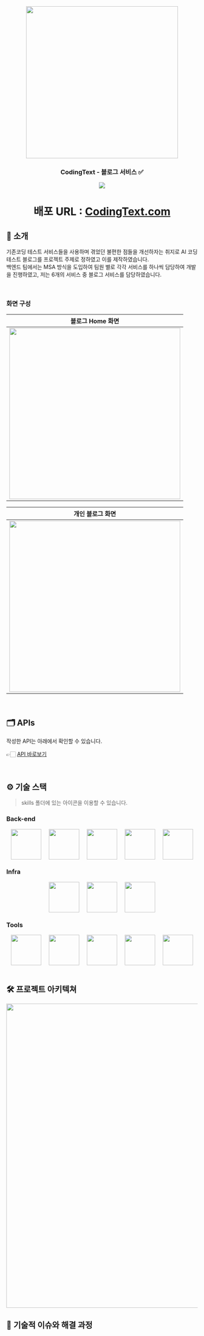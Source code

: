 <div align="center">

<!-- logo -->
<img src="https://github.com/user-attachments/assets/6d45214e-61ca-4d9a-9db2-febda72deb32" width="400"/>

### CodingText - 블로그 서비스 ✅

[<img src="https://img.shields.io/badge/프로젝트 기간-2024.09 ~ 2024.12-green?style=flat&logo=&logoColor=white" />]()

# 배포 URL : [CodingText.com](http://172.16.211.54/)

</div> 

## 📝 소개
기존코딩 테스트 서비스들을 사용하며 겪었던 불편한 점들을 개선하자는 취지로 AI 코딩테스트 블로그를 프로젝트 주제로 정하였고 이를 제작하였습니다.
<br>
백엔드 팀에서는 MSA 방식을 도입하여 팀원 별로 각각 서비스를 하나씩 담당하여 개발을 진행하였고, 저는 6개의 서비스 중 블로그 서비스를 담당하였습니다.

<br />

### 화면 구성
|블로그 Home 화면|
|:---:|
|<img src="https://github.com/user-attachments/assets/05ee1d05-dddb-47ab-aff9-b643348e493f" width="450"/>|

|개인 블로그 화면|
|:---:|
|<img src = "https://github.com/user-attachments/assets/61cceb7a-48ff-4c2a-8ed3-1113813f9d18" width="450"/>|


<br />

## 🗂️ APIs
작성한 API는 아래에서 확인할 수 있습니다.

👉🏻 [API 바로보기](http://172.16.211.57:19091/webjars/swagger-ui/index.html?urls.primaryName=blog-service)


<br />

## ⚙ 기술 스택
> skills 폴더에 있는 아이콘을 이용할 수 있습니다.
### Back-end
<div style="display: flex; flex-wrap: wrap; justify-content: center; align-items: center; gap: 20px;">
    <img src="https://github.com/user-attachments/assets/ac4f3683-3a0c-4f50-a039-da804342aa4b?raw=true" style="width: 80px; height: 80px; object-fit: contain;">
    <img src="https://github.com/yewon-Noh/readme-template/blob/main/skills/Java.png?raw=true" style="width: 80px; height: 80px; object-fit: contain;">
    <img src="https://github.com/yewon-Noh/readme-template/blob/main/skills/SpringBoot.png?raw=true" style="width: 80px; height: 80px; object-fit: contain;">
    <img src="https://github.com/yewon-Noh/readme-template/blob/main/skills/SpringDataJPA.png?raw=true" style="width: 80px; height: 80px; object-fit: contain;">
    <img src="https://github.com/yewon-Noh/readme-template/blob/main/skills/Mysql.png?raw=true" style="width: 80px; height: 80px; object-fit: contain;">
    
</div>

### Infra
<div style="display: flex; flex-wrap: wrap; justify-content: center; align-items: center; gap: 20px;">
    <img src="https://github.com/user-attachments/assets/957c5ebe-90b4-4962-b159-eb86d233389c" style="width: 80px; height: 80px; object-fit: contain;">
    <img src="https://github.com/yewon-Noh/readme-template/blob/main/skills/Docker.png?raw=true" style="width: 80px; height: 80px; object-fit: contain;">
    <img src="https://github.com/yewon-Noh/readme-template/blob/main/skills/Jenkins.png?raw=true" style="width: 80px; height: 80px; object-fit: contain;">
</div>

### Tools
<div style="display: flex; flex-wrap: wrap; justify-content: center; align-items: center; gap: 20px;">
    <img src="https://github.com/user-attachments/assets/787d2d33-017c-488d-b016-193c3cf3dce0?raw=true" style="width: 80px; height: 80px; object-fit: contain;">
    <img src="https://github.com/yewon-Noh/readme-template/blob/main/skills/Github.png?raw=true" style="width: 80px; height: 80px; object-fit: contain;">
    <img src="https://github.com/yewon-Noh/readme-template/blob/main/skills/Notion.png?raw=true" style="width: 80px; height: 80px; object-fit: contain;">
    <img src="https://github.com/yewon-Noh/readme-template/blob/main/skills/Postman.png?raw=true" style="width: 80px; height: 80px; object-fit: contain;">
    <img src="https://github.com/yewon-Noh/readme-template/blob/main/skills/Swagger.png?raw=true" style="width: 80px; height: 80px; object-fit: contain;">
</div>

<br />

## 🛠️ 프로젝트 아키텍쳐
<img src="https://github.com/user-attachments/assets/7aa2a484-ec80-40f0-9415-62f56801c148" width="800">



<br />

## 🤔 기술적 이슈와 해결 과정


<br />
